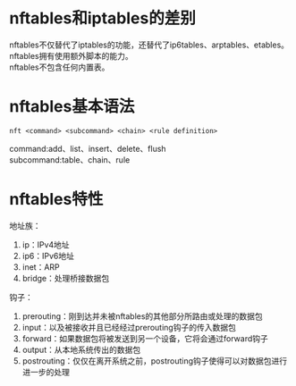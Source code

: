 # nftables和iptables的差别
nftables不仅替代了iptables的功能，还替代了ip6tables、arptables、etables。   
nftables拥有使用额外脚本的能力。   
nftables不包含任何内置表。   

# nftables基本语法
```SHELL
nft <command> <subcommand> <chain> <rule definition>
```
command:add、list、insert、delete、flush   
subcommand:table、chain、rule   

# nftables特性
地址族：   
1. ip：IPv4地址   
2. ip6：IPv6地址   
3. inet：ARP   
4. bridge：处理桥接数据包   

钩子：   
1. prerouting：刚到达并未被nftables的其他部分所路由或处理的数据包   
2. input：以及被接收并且已经经过prerouting钩子的传入数据包   
3. forward：如果数据包将被发送到另一个设备，它将会通过forward钩子   
4. output：从本地系统传出的数据包   
5. postrouting：仅仅在离开系统之前，postrouting钩子使得可以对数据包进行进一步的处理   

